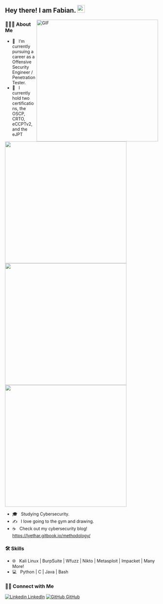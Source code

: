 <h2> Hey there! I am Fabian. <img src="https://github.com/souvikguria98/souvikguria98/blob/master/Hi.gif" width="25"></h2>
<img align="right" alt="GIF" src="https://c.tenor.com/54mjjpuowCgAAAAM/ninjala-jane.gif" width="400"/>

<h3> 👨🏻‍💻 About Me </h3>

- 🔭 &nbsp; I’m currently pursuing a career as a Offensive Security Engineer / Penetration Tester.
- 🤔 &nbsp; I currently hold two certifications, the OSCP, CRTO, eCCPTv2, and the eJPT 
<img src="https://api.accredible.com/v1/frontend/credential_website_embed_image/certificate/57445520" width="400">
<img src="https://files.gitbook.com/v0/b/gitbook-x-prod.appspot.com/o/spaces%2FyTPWZkKJbJfX8uHiRzmn%2Fuploads%2FwVtzPbAXLY7LBAWcvXJa%2F2022-09-08_13-49.png?alt=media&token=47a29a0c-2734-41fc-8ced-8412f77a2aaf" width="400">
<img src="https://2989703747-files.gitbook.io/~/files/v0/b/gitbook-x-prod.appspot.com/o/spaces%2FyTPWZkKJbJfX8uHiRzmn%2Fuploads%2FvblwqV3KnydFj8pPMgae%2F2022-08-30_20-15.png?alt=media&token=2562fc66-818f-4317-aea3-10cab2463608" width="400">

- 🎓 &nbsp; Studying Cybersecurity.
- ✍️ &nbsp; I love going to the gym and drawing.
- ☕ &nbsp; Check out my cybersecurity blog! https://lyethar.gitbook.io/methodology/  

<h3>🛠 Skills</h3>


- 🌐 &nbsp; Kali Linux | BurpSuite | Wfuzz | Nikto | Metasploit | Impacket | Many More!
- 💻 &nbsp; Python | C | Java | Bash



<h3> 🤝🏻 Connect with Me </h3>

[![Linkedin](https://i.stack.imgur.com/gVE0j.png) LinkedIn](https://www.linkedin.com/in/fabian-crespo-5aa803228/) [![GitHub](https://i.stack.imgur.com/tskMh.png) GitHub](https://github.com/lyethar)
